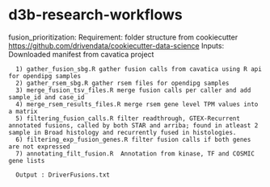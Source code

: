 # d3b-research-workflows

fusion_prioritization:
      Requirement: folder structure from cookiecutter https://github.com/drivendata/cookiecutter-data-science
      Inputs: Downloaded manifest from cavatica project
      
      1) gather_fusion_sbg.R gather fusion calls from cavatica using R api for opendipg samples
      2) gather_rsem_sbg.R gather rsem files for opendipg samples
      3) merge_fusion_tsv_files.R merge fusion calls per caller and add sample_id and case_id
      4) merge_rsem_results_files.R merge rsem gene level TPM values into a matrix
      5) filtering_fusion_calls.R filter readthrough, GTEX-Recurrent annotated fusions, called by both STAR and arriba; found in atleast 2 sample in Broad histology and recurrently fused in histologies.
      6) filtering_exp_fusion_genes.R filter fusion calls if both genes are not expressed
      7) annotating_filt_fusion.R  Annotation from kinase, TF and COSMIC gene lists
      
      Output : DriverFusions.txt
